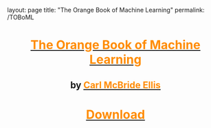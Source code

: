 layout: page
title: "The Orange Book of Machine Learning"
permalink: /TOBoML
<!DOCTYPE html>
<html>
<head>
<title>The Orange Book of Machine Learning</title>
</head>
<body>

<center>
<h1><a href="https://raw.githubusercontent.com/Carl-McBride-Ellis/TOBoML/main/TOBoML.pdf"><font color="darkorange">The Orange Book of Machine Learning</font></a></h1>
<h2>by <a href="https://www.linkedin.com/in/carl-mcbride-ellis"><font color="darkorange">Carl McBride Ellis</font></a></h2>

<h1><a href="https://raw.githubusercontent.com/Carl-McBride-Ellis/TOBoML/main/TOBoML.pdf"><font color="darkorange">Download</font></a></h1>

</center>
</body>
</html>
